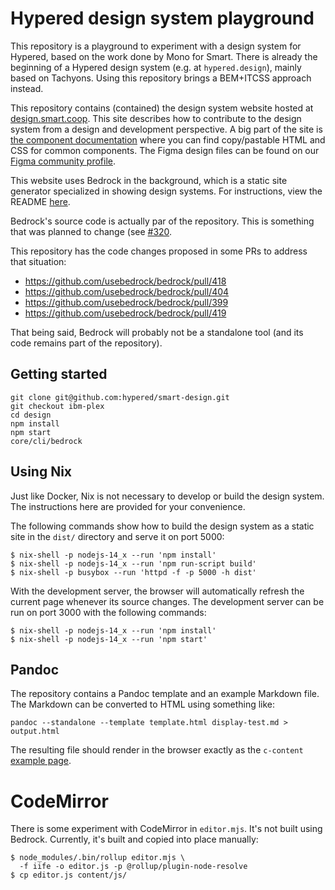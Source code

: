 # Hypered design system playground

This repository is a playground to experiment with a design system for Hypered,
based on the work done by Mono for Smart. There is already the beginning of a
Hypered design system (e.g. at `hypered.design`), mainly based on Tachyons.
Using this repository brings a BEM+ITCSS approach instead.

This repository contains (contained) the design system website hosted at <a
href="https://design.smart.coop/">design.smart.coop</a>. This site describes
how to contribute to the design system from a design and development
perspective. A big part of the site is <a
href="https://design.smart.coop/components/index.html">the
component documentation</a> where you can find copy/pastable HTML and CSS for
common components. The Figma design files can be found on our [Figma community
profile](https://www.figma.com/@smartcoop).

This website uses Bedrock in the background, which is a static site generator
specialized in showing design systems. For instructions, view the README <a
href="https://github.com/usebedrock/bedrock">here</a>.

Bedrock's source code is actually par of the repository. This is something that
was planned to change (see
[#320](https://github.com/usebedrock/bedrock/issues/320).

This repository has the code changes proposed in some PRs to address that
situation:

- https://github.com/usebedrock/bedrock/pull/418
- https://github.com/usebedrock/bedrock/pull/404
- https://github.com/usebedrock/bedrock/pull/399
- https://github.com/usebedrock/bedrock/pull/419

That being said, Bedrock will probably not be a standalone tool (and its code
remains part of the repository).

## Getting started

    git clone git@github.com:hypered/smart-design.git
    git checkout ibm-plex
    cd design
    npm install
    npm start
    core/cli/bedrock

## Using Nix

Just like Docker, Nix is not necessary to develop or build the design system.
The instructions here are provided for your convenience.

The following commands show how to build the design system as a static site in
the `dist/` directory and serve it on port 5000:

```
$ nix-shell -p nodejs-14_x --run 'npm install'
$ nix-shell -p nodejs-14_x --run 'npm run-script build'
$ nix-shell -p busybox --run 'httpd -f -p 5000 -h dist'
```

With the development server, the browser will automatically refresh the current
page whenever its source changes. The development server can be run on port
3000 with the following commands:

```
$ nix-shell -p nodejs-14_x --run 'npm install'
$ nix-shell -p nodejs-14_x --run 'npm start'
```

## Pandoc

The repository contains a Pandoc template and an example Markdown file. The
Markdown can be converted to HTML using something like:

```
pandoc --standalone --template template.html display-test.md > output.html
```

The resulting file should render in the browser exactly as the `c-content`
[example
page](https://design.smart.coop/development/design-tests/display-test.html).


# CodeMirror

There is some experiment with CodeMirror in `editor.mjs`. It's not built using
Bedrock. Currently, it's built and copied into place manually:


```
$ node_modules/.bin/rollup editor.mjs \
  -f iife -o editor.js -p @rollup/plugin-node-resolve
$ cp editor.js content/js/
```
